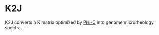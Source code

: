 # K2J

K2J converts a K matrix optimized by [PHi-C](https://github.com/soyashinkai/PHi-C) into genome microrheology spectra.
